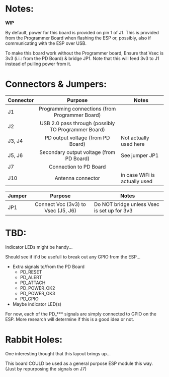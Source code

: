 # Notes:

**WIP**

By default, power for this board is provided on pin 1 of J1.  This is provided from the Programmer Board when flashing the ESP or, possibly, also if communicating with the ESP over USB.

To make this board work without the Programmer board, Ensure that Vsec is 3v3 (i.i.: from the PD Board) & bridge JP1. Note that this will feed 3v3 to J1 instead of pulling power from it.

# Connectors & Jumpers:

| Connector | Purpose                                             | Notes                         |
| --------- |:---------------------------------------------------:| ------------------------------|
| J1        | Programming connections (from Programmer Board)     |                               |
| J2        | USB 2.0 pass through (possibly TO Programmer Board) |                               |
| J3, J4    | PD output voltage (from PD Board)                   | Not actually used here        |
| J5, J6    | Secondary output voltage (from PD Board)            | See jumper JP1                |
| J7        | Connection to PD Board                              |                               |
| J10       | Antenna connector                                   | in case WiFi is actually used |

| Jumper    | Purpose                            | Notes                                       |
| --------- |:----------------------------------:| --------------------------------------------|
| JP1       | Connect Vcc (3v3) to Vsec (J5, J6) | Do NOT bridge unless Vsec is set up for 3v3 |

# TBD:

Indicator LEDs might be handy...

Should see if it'd be usefull to break out any GPIO from the ESP...

* Extra signals to/from the PD Board
  * PD_RESET
  * PD_ALERT
  * PD_ATTACH
  * PD_POWER_OK2
  * PD_POWER_OK3
  * PD_GPIO
* Maybe indicator LED(s)

For now, each of the PD_*** signals are simply connected to GPIO on the ESP.  More research will determine if this is a good idea or not.

# Rabbit Holes:

One interesting thought that this layout brings up...

This board COULD be used as a general purpose ESP module this way. (Just by repurposing the signals on J7)
